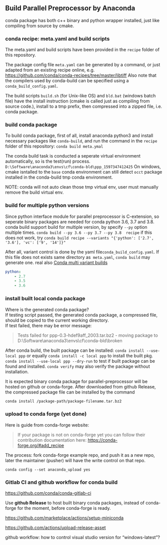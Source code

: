 ## Build Parallel Preprocessor by Anaconda 

conda package has both c++ binary and python wrapper installed, just like compiling from source by cmake.

### conda recipe: meta.yaml and build scripts

The meta.yaml and build scripts have been provided in the `recipe` folder of this repository.

The package config file `meta.yaml` can be generated by a command, or just adapted from an existing recipe online, e.g. 
<https://github.com/conda/conda-recipes/tree/master/libtiff>
Also note that the compilers used by conda-build can be specified using a `conda_build_config.yaml`.

The build scripts `build.sh` (for Unix-like OS) and `bld.bat` (windows batch file) have the install instruction (cmake is called just as compiling from source code.), install to a tmp prefix, then compressed into a zipped file, i.e. conda package.  

### build conda package

To build conda package, first of all, install anaconda python3 and install necessary packages like `conda-build`, and run the command in the `recipe` folder of this repository: `conda build meta.ymal`

The conda build task is conducted a seperate virtual environment automatically, so is the test(run) process.  
`D:\Software\anaconda3\envs\cf\conda-bld\ppp_1597347412425`
On windows, cmake isntalled to the `base` conda environment can still detect `occt` package installed in the conda-build tmp conda environment.

NOTE: conda will not auto clean those tmp virtual env, user must manually remove the build virtual env.

### build for multiple python versions 

Since python interface module for parallel preprocessor is C-extension, so seperate binary packages are needed for conda python 3.6, 3.7 and 3.8. 
conda build support build for multiple version, by specify `--py` option multiple times.
`conda build --py 3.6 --py 3.7 --py 3.8  recipe` if this does not work,  try 
`conda build recipe --variants "{'python': ['2.7', '3.6'], 'vc': ['9', '14']}"`

After all, variant control is done by the yaml file`conda_build_config.yaml`. If this file does not exists same directory as` meta.yaml`, `conda build` may generate one. real also [Conda multi variant builds](https://medium.com/@MaheshSawaiker/conda-multi-variant-builds-8edc35c215d7)
```yaml
python:
    - 2.7
    - 3.5
    - 3.6
```

### install built local conda package

Where is the generated conda package?   
If testing script passed, the generated conda package, a compressed file, should be copied to the current working directory.  
If test failed, there may be error message:
> Tests failed for ppp-0.3-hdef9aff_2003.tar.bz2 - moving package to D:\Software\anaconda3\envs\cf\conda-bld\broken

After conda build, the built package can be installed:  `conda install --use-local ppp` or equally `conda install -c local ppp`  to install the built pkg. 
`conda install --use-local ppp --dry-run` to test if built package can be found and installed.   `conda verify` may also verify the package without installation.


It is expected binary conda package for parallel-preprocessor will be hosted on github or conda-forge.  After downloaded from github Release, the compressed package file can be installed by the command

```sh
conda install /package-path/package-filename.tar.bz2
```

### upload to conda forge (yet done)

Here is guide from conda-forge website:
> If your package is not on conda-forge yet you can follow their contribution documentation here:  https://conda-forge.org/#add_recipe

The process: fork conda-forge example repo, and push it as a new repo, later the maintainer (pusher) will have the write control on that repo. 

`conda config --set anaconda_upload yes`


### Gitlab CI and github workflow for conda build

https://github.com/conda/conda-gitlab-ci

Use **github Release** to host built binary conda packages, instead of conda-forge for the moment, before conda-forge is ready.

 https://github.com/marketplace/actions/setup-miniconda

 https://github.com/actions/upload-release-asset

github workflow:  how to control visual studio version for “windows-latest”? 


